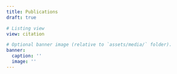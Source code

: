 ```yaml
---
title: Publications
draft: true

# Listing view
view: citation

# Optional banner image (relative to `assets/media/` folder).
banner:
  caption: ''
  image: ''
---
```

